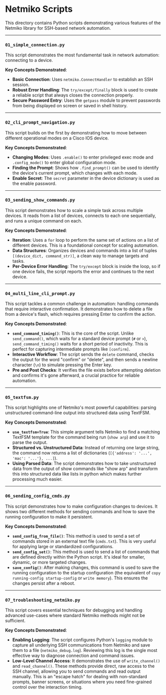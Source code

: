 # Netmiko Scripts

This directory contains Python scripts demonstrating various features of the Netmiko library for SSH-based network automation.

---

### `01_simple_connection.py`

This script demonstrates the most fundamental task in network automation: connecting to a device.

**Key Concepts Demonstrated**:
* **Basic Connection**: Uses `netmiko.ConnectHandler` to establish an SSH session.
* **Robust Error Handling**: The `try/except/finally` block is used to create a reliable script that always closes the connection properly.
* **Secure Password Entry**: Uses the `getpass` module to prevent passwords from being displayed on screen or saved in shell history.

---

### `02_cli_prompt_navigation.py`

This script builds on the first by demonstrating how to move between different operational modes on a Cisco IOS device.

**Key Concepts Demonstrated**:
* **Changing Modes**: Uses `.enable()` to enter privileged exec mode and `.config_mode()` to enter global configuration mode.
* **Finding the Prompt**: Shows how `.find_prompt()` can be used to identify the device's current prompt, which changes with each mode.
* **Enable Secret**: The `secret` parameter in the device dictionary is used as the enable password.

---

### `03_sending_show_commands.py`

This script demonstrates how to scale a simple task across multiple devices. It reads from a list of devices, connects to each one sequentially, and runs a unique command on each.

**Key Concepts Demonstrated**:
* **Iteration**: Uses a `for` loop to perform the same set of actions on a list of different devices. This is a foundational concept for scaling automation.
* **Data Structures**: Organizes devices and commands into a list of tuples `[(device_dict, command_str)]`, a clean way to manage targets and tasks.
* **Per-Device Error Handling**: The `try/except` block is inside the loop, so if one device fails, the script reports the error and continues to the next device.

---

### `04_multi_line_cli_prompt.py`

This script tackles a common challenge in automation: handling commands that require interactive confirmation. It demonstrates how to delete a file from a device's flash, which requires pressing Enter to confirm the action.

**Key Concepts Demonstrated**:
* **`send_command_timing()`**: This is the core of the script. Unlike `send_command()`, which waits for a standard device prompt (`#` or `>`), `send_command_timing()` waits for a short period of inactivity. This is perfect for capturing intermediate prompts like `[confirm]`.
* **Interactive Workflow**: The script sends the `delete` command, checks the output for the word "confirm" or "delete", and then sends a newline character (`\n`) to simulate pressing the Enter key.
* **Pre and Post Checks**: It verifies the file exists before attempting deletion and confirms it's gone afterward, a crucial practice for reliable automation.

---

### `05_textfsm.py`

This script highlights one of Netmiko's most powerful capabilities: parsing unstructured command-line output into structured data using TextFSM.

**Key Concepts Demonstrated**:
* **`use_textfsm=True`**: This simple argument tells Netmiko to find a matching TextFSM template for the command being run (`show arp`) and use it to parse the output.
* **Structured vs. Unstructured Data**: Instead of returning one large string, the command now returns a list of dictionaries (`[{'address': '...', 'mac': '...'}, ...]`).
* **Using Parsed Data**: The script demonstrates how to take unstructured data from the output of show commands like "show arp" and transform this into structured data like lists in python which makes further processing much easier.

---

### `06_sending_config_cmds.py`

This script demonstrates how to make configuration changes to devices. It shows two different methods for sending commands and how to save the running configuration to make it persistent.

**Key Concepts Demonstrated**:
* **`send_config_from_file()`**: This method is used to send a set of commands stored in an external text file (`cmds.txt`). This is very useful for applying large or standardized configurations.
* **`send_config_set()`**: This method is used to send a list of commands that are defined directly within the Python script. It's ideal for smaller, dynamic, or more targeted changes.
* **`save_config()`**: After making changes, this command is used to save the running configuration to the startup configuration (the equivalent of `copy running-config startup-config` or `write memory`). This ensures the changes persist after a reboot.

---

### `07_troubleshooting_netmiko.py`

This script covers essential techniques for debugging and handling advanced use-cases where standard Netmiko methods might not be sufficient.

**Key Concepts Demonstrated**:
* **Enabling Logging**: The script configures Python's `logging` module to capture all underlying SSH communications from Netmiko and save them to a file (`netmiko_debug.log`). Reviewing this log is the single most effective way to diagnose connection and command issues.
* **Low-Level Channel Access**: It demonstrates the use of `write_channel()` and `read_channel()`. These methods provide direct, raw access to the SSH channel, allowing you to send commands and read output manually. This is an "escape hatch" for dealing with non-standard prompts, banner screens, or situations where you need fine-grained control over the interaction timing.
